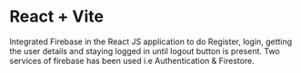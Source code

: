 # React + Vite

Integrated Firebase in the React JS application to do Register, login, getting the user details and staying logged in until logout button is present.
Two services of firebase has been used i.e Authentication & Firestore.
 
 
